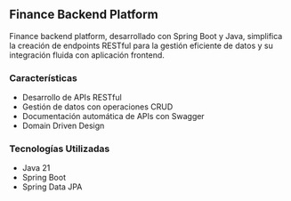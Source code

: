 ## Finance Backend Platform
Finance backend platform, desarrollado con Spring Boot y Java,
simplifica la creación de endpoints RESTful para la gestión
eficiente de datos y su integración fluida con aplicación frontend.

### Características

- Desarrollo de APIs RESTful
- Gestión de datos con operaciones CRUD
- Documentación automática de APIs con Swagger
- Domain Driven Design

### Tecnologías Utilizadas

- Java 21
- Spring Boot
- Spring Data JPA
